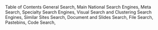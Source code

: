 Table of Contents
General Search,
Main National Search Engines,
Meta Search,
Specialty Search Engines,
Visual Search and Clustering Search Engines,
Similar Sites Search,
Document and Slides Search,
File Search,
Pastebins,
Code Search,

